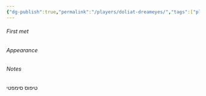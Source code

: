 ```yaml
---
{"dg-publish":true,"permalink":"/players/doliat-dreameyes/","tags":["player"],"noteIcon":"🧑"}
---
```


###### First met

###### Appearance

###### Notes

טיפוס סימפטי

